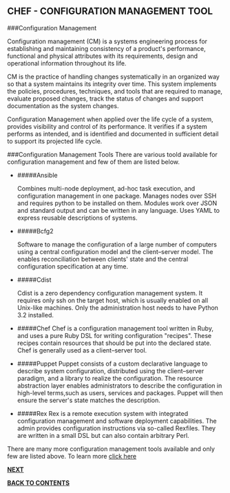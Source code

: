 ## CHEF - CONFIGURATION MANAGEMENT TOOL


###Configuration Management 

Configuration management (CM) is a systems engineering process for establishing and maintaining consistency of a product's performance, functional and physical attributes with its requirements, design and operational information throughout its life.

CM is the practice of handling changes systematically in an organized way so that a system maintains its integrity over time. This system implements the policies, procedures, techniques, and tools that are required to manage, evaluate proposed changes, track the status of changes and support documentation as the system changes.

Configuration Management when applied over the life cycle of a system, provides visibility and control of its performance. It verifies if a system performs as intended, and is identified and documented in sufficient detail to support its projected life cycle.

###Configuration Management Tools
There are various toold available for configuration management and few of them are listed below.

- #####Ansible

    Combines multi-node deployment, ad-hoc task execution, and configuration management in one package. Manages nodes over       SSH and requires python to be installed on them. Modules work over JSON and standard output and can be written in any        language. Uses YAML to express reusable descriptions of systems.
    
- #####Bcfg2

    Software to manage the configuration of a large number of computers using a central configuration model and the              client–server model. The enables reconciliation between clients' state and the central configuration                         specification at any time.
    
- #####Cdist

    Cdist is a zero dependency configuration management system. It requires only ssh on the target host, which is usually        enabled on all Unix-like machines. Only the administration host needs to have Python 3.2 installed.

- #####Chef
    Chef is a configuration management tool written in Ruby, and uses a pure Ruby DSL for writing configuration "recipes".       These recipes contain resources that should be put into the declared state. Chef is generally used as a client–server        tool.

- #####Puppet
    Puppet consists of a custom declarative language to describe system configuration, distributed using the client–server       paradigm, and a library to realize the configuration. The resource abstraction layer enables administrators to describe      the configuration in high-level terms,such as users, services and packages. Puppet will then ensure the server's state       matches the description.

- #####Rex
    Rex is a remote execution system with integrated configuration management and software deployment capabilities. The admin     provides configuration instructions via so-called Rexfiles. They are written in a small DSL but can also contain             arbitrary Perl.

There are many more configuration management tools available and only few are listed above. To learn more [click here](https://en.wikipedia.org/wiki/Comparison_of_open-source_configuration_management_software)


[**NEXT**](https://github.com/pkdevaraj/Presentations/blob/gh-pages/Chef_Introduction.md)     

[**BACK TO CONTENTS**](https://github.com/pkdevaraj/Presentations/blob/gh-pages/Chef_Readme.md)

